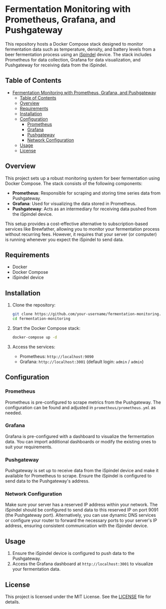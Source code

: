 # Fermentation Monitoring with Prometheus, Grafana, and Pushgateway

This repository hosts a Docker Compose stack designed to monitor fermentation data such as temperature, density, and battery levels from a beer fermentation process using an [iSpindel](https://github.com/universam1/iSpindel) device. The stack includes Prometheus for data collection, Grafana for data visualization, and Pushgateway for receiving data from the iSpindel.

## Table of Contents

- [Fermentation Monitoring with Prometheus, Grafana, and Pushgateway](#fermentation-monitoring-with-prometheus-grafana-and-pushgateway)
  - [Table of Contents](#table-of-contents)
  - [Overview](#overview)
  - [Requirements](#requirements)
  - [Installation](#installation)
  - [Configuration](#configuration)
    - [Prometheus](#prometheus)
    - [Grafana](#grafana)
    - [Pushgateway](#pushgateway)
    - [Network Configuration](#network-configuration)
  - [Usage](#usage)
  - [License](#license)

## Overview

This project sets up a robust monitoring system for beer fermentation using Docker Compose. The stack consists of the following components:

-   **Prometheus**: Responsible for scraping and storing time series data from Pushgateway.
-   **Grafana**: Used for visualizing the data stored in Prometheus.
-   **Pushgateway**: Acts as an intermediary for receiving data pushed from the iSpindel device.

This setup provides a cost-effective alternative to subscription-based services like Brewfather, allowing you to monitor your fermentation process without recurring fees. However, it requires that your server (or computer) is running whenever you expect the iSpindel to send data.

## Requirements

-   Docker
-   Docker Compose
-   iSpindel device

## Installation

1. Clone the repository:

    ```sh
    git clone https://github.com/your-username/fermentation-monitoring.git
    cd fermentation-monitoring
    ```

2. Start the Docker Compose stack:

    ```sh
    docker-compose up -d
    ```

3. Access the services:
    - Prometheus: `http://localhost:9090`
    - Grafana: `http://localhost:3001` (default login: `admin` / `admin`)

## Configuration

### Prometheus

Prometheus is pre-configured to scrape metrics from the Pushgateway. The configuration can be found and adjusted in `prometheus/prometheus.yml` as needed.

### Grafana

Grafana is pre-configured with a dashboard to visualize the fermentation data. You can import additional dashboards or modify the existing ones to suit your requirements.

### Pushgateway

Pushgateway is set up to receive data from the iSpindel device and make it available for Prometheus to scrape. Ensure the iSpindel is configured to send data to the Pushgateway's address.

### Network Configuration

Make sure your server has a reserved IP address within your network. The iSpindel should be configured to send data to this reserved IP on port 9091 (the Pushgateway port). Alternatively, you can use dynamic DNS services or configure your router to forward the necessary ports to your server's IP address, ensuring consistent communication with the iSpindel device.

## Usage

1. Ensure the iSpindel device is configured to push data to the Pushgateway.
2. Access the Grafana dashboard at `http://localhost:3001` to visualize your fermentation data.

## License

This project is licensed under the MIT License. See the [LICENSE](LICENSE) file for details.
